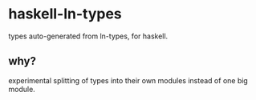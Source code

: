 # haskell-ln-types

types auto-generated from ln-types, for haskell.

## why?

experimental splitting of types into their own modules instead of one big module.
